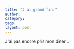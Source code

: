 ```yaml
---
title: "J ai grand fin."
author:
category: 
tags: 
layout: post
---
```

J'ai pas encore pris mon dîner…

